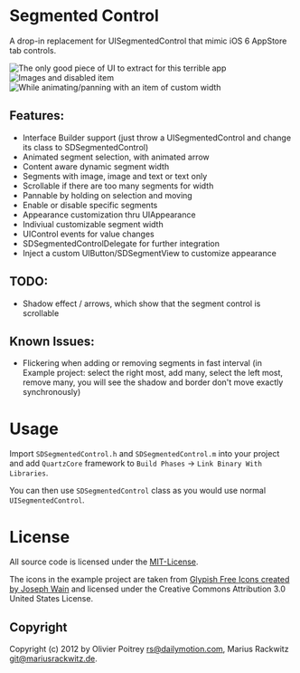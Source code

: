 # Segmented Control

A drop-in replacement for UISegmentedControl that mimic iOS 6 AppStore tab
controls.

![The only good piece of UI to extract for this terrible app](https://raw.github.com/mrackwitz/SDSegmentedControl/master/Screenshots/screenshot-1.png)
![Images and disabled item](https://raw.github.com/mrackwitz/SDSegmentedControl/master/Screenshots/screenshot-2.png)
![While animating/panning with an item of custom width](https://raw.github.com/mrackwitz/SDSegmentedControl/master/Screenshots/screenshot-3.png)

## Features:

- Interface Builder support (just throw a UISegmentedControl and change
  its class to SDSegmentedControl)
- Animated segment selection, with animated arrow
- Content aware dynamic segment width
- Segments with image, image and text or text only
- Scrollable if there are too many segments for width
- Pannable by holding on selection and moving
- Enable or disable specific segments
- Appearance customization thru UIAppearance
- Indiviual customizable segment width
- UIControl events for value changes
- SDSegmentedControlDelegate for further integration
- Inject a custom UIButton/SDSegmentView to customize appearance

## TODO:

- Shadow effect / arrows, which show that the segment control is scrollable

## Known Issues:

- Flickering when adding or removing segments in fast interval (in Example project: select the right most, add many, select the left most, remove many, you will see the shadow and border don't move exactly synchronously)

# Usage

Import `SDSegmentedControl.h` and `SDSegmentedControl.m` into your
project and add `QuartzCore` framework to `Build Phases` -> `Link Binary With
Libraries`.

You can then use `SDSegmentedControl` class as you would use normal
`UISegmentedControl`.

# License

All source code is licensed under the [MIT-License](https://raw.github.com/rs/SDSegmentedControl/master/MIT-LICENSE).

The icons in the example project are taken from [Glypish Free Icons created by Joseph Wain](http://glyphish.com) and licensed under the Creative Commons Attribution 3.0 United States License.

## Copyright

Copyright (c) 2012 by Olivier Poitrey <rs@dailymotion.com>, 
Marius Rackwitz <git@mariusrackwitz.de>.
